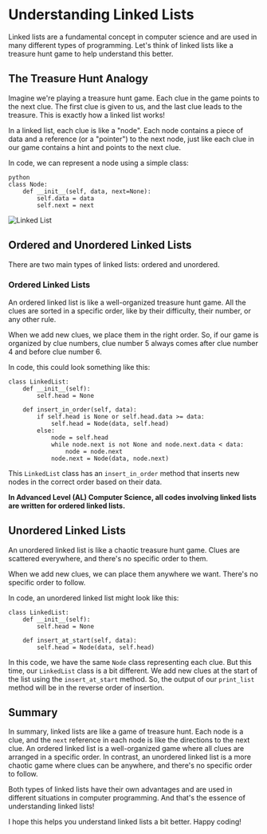 # Understanding Linked Lists

Linked lists are a fundamental concept in computer science and are used in many different types of programming. Let's think of linked lists like a treasure hunt game to help understand this better.

## The Treasure Hunt Analogy

Imagine we're playing a treasure hunt game. Each clue in the game points to the next clue. The first clue is given to us, and the last clue leads to the treasure. This is exactly how a linked list works!

In a linked list, each clue is like a "node". Each node contains a piece of data and a reference (or a "pointer") to the next node, just like each clue in our game contains a hint and points to the next clue.

In code, we can represent a node using a simple class:

```
python
class Node:
    def __init__(self, data, next=None):
        self.data = data
        self.next = next
```

![Linked List](https://media.geeksforgeeks.org/wp-content/uploads/20220829110944/LLdrawio.png)

## Ordered and Unordered Linked Lists
There are two main types of linked lists: ordered and unordered.

### Ordered Linked Lists
An ordered linked list is like a well-organized treasure hunt game. All the clues are sorted in a specific order, like by their difficulty, their number, or any other rule.

When we add new clues, we place them in the right order. So, if our game is organized by clue numbers, clue number 5 always comes after clue number 4 and before clue number 6.

In code, this could look something like this:

```
class LinkedList:
    def __init__(self):
        self.head = None

    def insert_in_order(self, data):
        if self.head is None or self.head.data >= data:
            self.head = Node(data, self.head)
        else:
            node = self.head
            while node.next is not None and node.next.data < data:
                node = node.next
            node.next = Node(data, node.next)
```

This `LinkedList` class has an `insert_in_order` method that inserts new nodes in the correct order based on their data.

**In Advanced Level (AL) Computer Science, all codes involving linked lists are written for ordered linked lists.**

## Unordered Linked Lists
An unordered linked list is like a chaotic treasure hunt game. Clues are scattered everywhere, and there's no specific order to them.

When we add new clues, we can place them anywhere we want. There's no specific order to follow.

In code, an unordered linked list might look like this:

```
class LinkedList:
    def __init__(self):
        self.head = None

    def insert_at_start(self, data):
        self.head = Node(data, self.head)
```

In this code, we have the same `Node` class representing each clue. But this time, our `LinkedList` class is a bit different. We add new clues at the start of the list using the `insert_at_start` method. So, the output of our `print_list` method will be in the reverse order of insertion.

## Summary
In summary, linked lists are like a game of treasure hunt. Each node is a clue, and the `next` reference in each node is like the directions to the next clue. An ordered linked list is a well-organized game where all clues are arranged in a specific order. In contrast, an unordered linked list is a more chaotic game where clues can be anywhere, and there's no specific order to follow.

Both types of linked lists have their own advantages and are used in different situations in computer programming. And that's the essence of understanding linked lists!

I hope this helps you understand linked lists a bit better. Happy coding!

